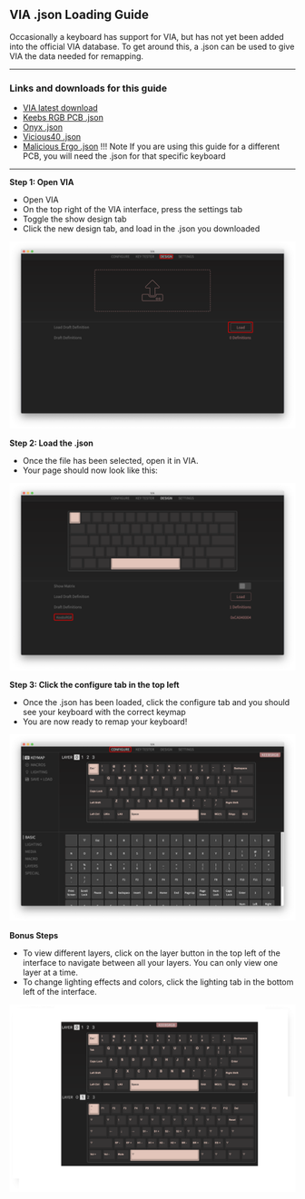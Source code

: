## VIA .json Loading Guide
Occasionally a keyboard has support for VIA, but has not yet been added into the official VIA database. To get around this, a .json can be used to give VIA the data needed for remapping.

---
### Links and downloads for this guide

 - [VIA latest download](https://www.github.com/the-via/releases/releases/latest)
 - [Keebs RGB PCB .json](assets/keebsrgb.json) 
 - [Onyx .json](assets/onyx.json)
 - [Vicious40 .json](assets/vicious40.json)
 - [Malicious Ergo .json](assets/malicious_ergo.json)
!!! Note
    If you are using this guide for a different PCB, you will need the .json for that specific keyboard

---

**Step 1: Open VIA**

 - Open VIA
 - On the top right of the VIA interface, press the settings tab
 - Toggle the show design tab
 - Click the new design tab, and load in the .json you downloaded
 
 
![via load .json](images/via-json/01-keebs-load.png)

**Step 2: Load the .json**
 - Once the file has been selected, open it in VIA.
 - Your page should now look like this:


![loaded via .json](images/via-json/02-keebs-loaded.png)

**Step 3: Click the configure tab in the top left**

 - Once the .json has been loaded, click the configure tab and you should see your keyboard with the correct keymap
 - You are now ready to remap your keyboard!


 ![via keymap opened](images/via-json/03-keebs-config-last.png)

**Bonus Steps**

 - To view different layers, click on the layer button in the top left of the interface to navigate between all your layers. You can only view one layer at a time.
 - To change lighting effects and colors, click the lighting tab in the bottom left of the interface.


![keymap shown multiple layers](images/via-json/04-keebs-rgb-keymap.png)
